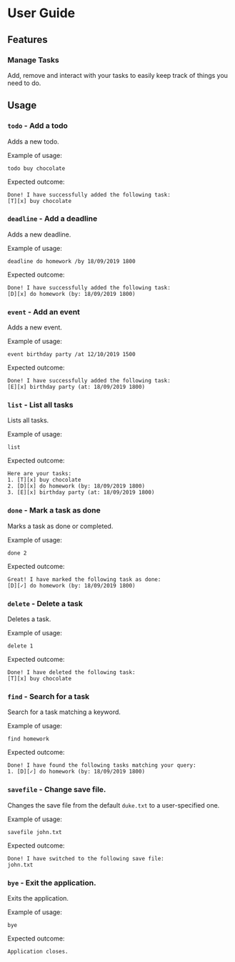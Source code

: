 # User Guide

## Features 

### Manage Tasks
Add, remove and interact with your tasks to easily keep track of things you need to do. 

## Usage

### `todo` - Add a todo

Adds a new todo.

Example of usage: 

`todo buy chocolate`

Expected outcome:

```
Done! I have successfully added the following task:
[T][x] buy chocolate
```

### `deadline` - Add a deadline

Adds a new deadline.

Example of usage: 

`deadline do homework /by 18/09/2019 1800`

Expected outcome:

```
Done! I have successfully added the following task:
[D][x] do homework (by: 18/09/2019 1800)
```

### `event` - Add an event

Adds a new event.

Example of usage: 

`event birthday party /at 12/10/2019 1500`

Expected outcome:

```
Done! I have successfully added the following task:
[E][x] birthday party (at: 18/09/2019 1800)
```

### `list` - List all tasks

Lists all tasks.

Example of usage: 

`list`

Expected outcome:

```
Here are your tasks:
1. [T][x] buy chocolate
2. [D][x] do homework (by: 18/09/2019 1800)
3. [E][x] birthday party (at: 18/09/2019 1800)
```

### `done` - Mark a task as done

Marks a task as done or completed.

Example of usage: 

`done 2`

Expected outcome:

```
Great! I have marked the following task as done:
[D][✓] do homework (by: 18/09/2019 1800)
```

### `delete` - Delete a task

Deletes a task.

Example of usage: 

`delete 1`

Expected outcome:

```
Done! I have deleted the following task:
[T][x] buy chocolate
```

### `find` - Search for a task

Search for a task matching a keyword.

Example of usage: 

`find homework`

Expected outcome:

```
Done! I have found the following tasks matching your query:
1. [D][✓] do homework (by: 18/09/2019 1800)
```

### `savefile` - Change save file.

Changes the save file from the default `duke.txt` to a user-specified one.

Example of usage: 

`savefile john.txt`

Expected outcome:

```
Done! I have switched to the following save file:
john.txt
```

### `bye` - Exit the application.

Exits the application.

Example of usage: 

`bye`

Expected outcome:

```
Application closes.
```
